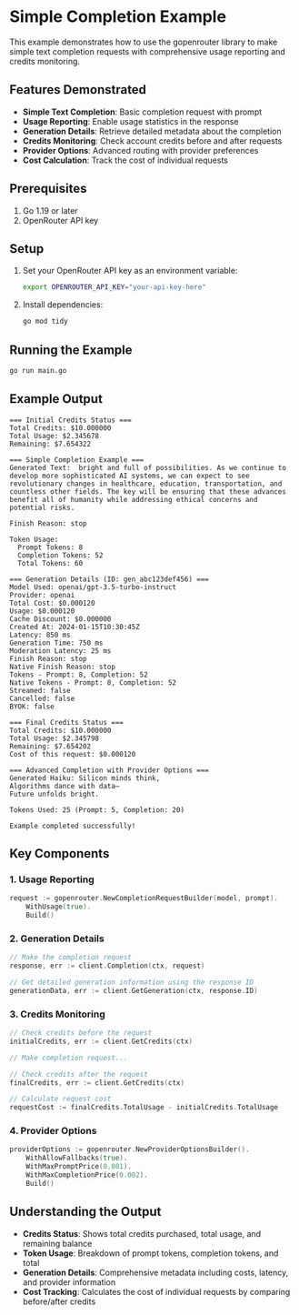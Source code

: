 # Simple Completion Example

This example demonstrates how to use the gopenrouter library to make simple text completion requests with comprehensive usage reporting and credits monitoring.

## Features Demonstrated

- **Simple Text Completion**: Basic completion request with prompt
- **Usage Reporting**: Enable usage statistics in the response
- **Generation Details**: Retrieve detailed metadata about the completion
- **Credits Monitoring**: Check account credits before and after requests
- **Provider Options**: Advanced routing with provider preferences
- **Cost Calculation**: Track the cost of individual requests

## Prerequisites

1. Go 1.19 or later
2. OpenRouter API key

## Setup

1. Set your OpenRouter API key as an environment variable:
   ```bash
   export OPENROUTER_API_KEY="your-api-key-here"
   ```

2. Install dependencies:
   ```bash
   go mod tidy
   ```

## Running the Example

```bash
go run main.go
```

## Example Output

```
=== Initial Credits Status ===
Total Credits: $10.000000
Total Usage: $2.345678
Remaining: $7.654322

=== Simple Completion Example ===
Generated Text:  bright and full of possibilities. As we continue to develop more sophisticated AI systems, we can expect to see revolutionary changes in healthcare, education, transportation, and countless other fields. The key will be ensuring that these advances benefit all of humanity while addressing ethical concerns and potential risks.

Finish Reason: stop

Token Usage:
  Prompt Tokens: 8
  Completion Tokens: 52
  Total Tokens: 60

=== Generation Details (ID: gen_abc123def456) ===
Model Used: openai/gpt-3.5-turbo-instruct
Provider: openai
Total Cost: $0.000120
Usage: $0.000120
Cache Discount: $0.000000
Created At: 2024-01-15T10:30:45Z
Latency: 850 ms
Generation Time: 750 ms
Moderation Latency: 25 ms
Finish Reason: stop
Native Finish Reason: stop
Tokens - Prompt: 8, Completion: 52
Native Tokens - Prompt: 8, Completion: 52
Streamed: false
Cancelled: false
BYOK: false

=== Final Credits Status ===
Total Credits: $10.000000
Total Usage: $2.345798
Remaining: $7.654202
Cost of this request: $0.000120

=== Advanced Completion with Provider Options ===
Generated Haiku: Silicon minds think,
Algorithms dance with data—
Future unfolds bright.

Tokens Used: 25 (Prompt: 5, Completion: 20)

Example completed successfully!
```

## Key Components

### 1. Usage Reporting
```go
request := gopenrouter.NewCompletionRequestBuilder(model, prompt).
    WithUsage(true).
    Build()
```

### 2. Generation Details
```go
// Make the completion request
response, err := client.Completion(ctx, request)

// Get detailed generation information using the response ID
generationData, err := client.GetGeneration(ctx, response.ID)
```

### 3. Credits Monitoring
```go
// Check credits before the request
initialCredits, err := client.GetCredits(ctx)

// Make completion request...

// Check credits after the request
finalCredits, err := client.GetCredits(ctx)

// Calculate request cost
requestCost := finalCredits.TotalUsage - initialCredits.TotalUsage
```

### 4. Provider Options
```go
providerOptions := gopenrouter.NewProviderOptionsBuilder().
    WithAllowFallbacks(true).
    WithMaxPromptPrice(0.001).
    WithMaxCompletionPrice(0.002).
    Build()
```

## Understanding the Output

- **Credits Status**: Shows total credits purchased, total usage, and remaining balance
- **Token Usage**: Breakdown of prompt tokens, completion tokens, and total
- **Generation Details**: Comprehensive metadata including costs, latency, and provider information
- **Cost Tracking**: Calculates the cost of individual requests by comparing before/after credits
